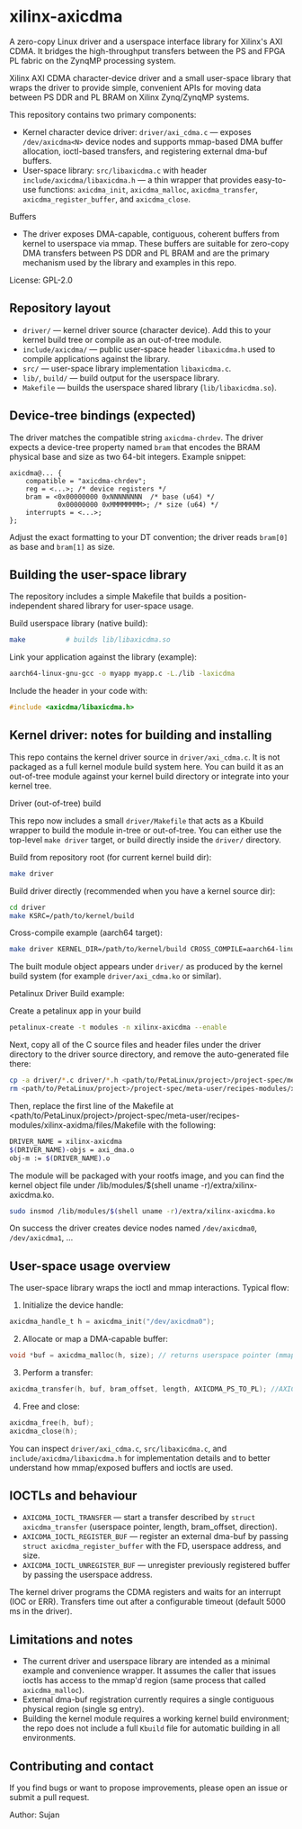 # xilinx-axicdma

A zero-copy Linux driver and a userspace interface library for Xilinx's AXI CDMA. It bridges the high-throughput transfers between the PS and FPGA PL fabric on the ZynqMP processing system.

Xilinx AXI CDMA character-device driver and a small user-space library that wraps the driver to provide simple, convenient APIs for moving data between PS DDR and PL BRAM on Xilinx Zynq/ZynqMP systems.

This repository contains two primary components:

- Kernel character device driver: `driver/axi_cdma.c` — exposes `/dev/axicdma<N>` device nodes and supports mmap-based DMA buffer allocation, ioctl-based transfers, and registering external dma-buf buffers.
- User-space library: `src/libaxicdma.c` with header `include/axicdma/libaxicdma.h` — a thin wrapper that provides easy-to-use functions: `axicdma_init`, `axicdma_malloc`, `axicdma_transfer`, `axicdma_register_buffer`, and `axicdma_close`.

Buffers
- The driver exposes DMA-capable, contiguous, coherent buffers from kernel to userspace via mmap. These buffers are suitable for zero-copy DMA transfers between PS DDR and PL BRAM and are the primary mechanism used by the library and examples in this repo.

License: GPL-2.0

## Repository layout

- `driver/` — kernel driver source (character device). Add this to your kernel build tree or compile as an out-of-tree module.
- `include/axicdma/` — public user-space header `libaxicdma.h` used to compile applications against the library.
- `src/` — user-space library implementation `libaxicdma.c`.
- `lib/`, `build/` — build output for the userspace library.
- `Makefile` — builds the userspace shared library (`lib/libaxicdma.so`).

## Device-tree bindings (expected)

The driver matches the compatible string `axicdma-chrdev`. The driver expects a device-tree property named `bram` that encodes the BRAM physical base and size as two 64-bit integers. Example snippet:

```
axicdma@... {
    compatible = "axicdma-chrdev";
    reg = <...>; /* device registers */
    bram = <0x00000000 0xNNNNNNNN  /* base (u64) */
            0x00000000 0xMMMMMMMM>; /* size (u64) */
    interrupts = <...>;
};
```

Adjust the exact formatting to your DT convention; the driver reads `bram[0]` as base and `bram[1]` as size.

## Building the user-space library

The repository includes a simple Makefile that builds a position-independent shared library for user-space usage.

Build userspace library (native build):

```bash
make          # builds lib/libaxicdma.so
```

Link your application against the library (example):

```bash
aarch64-linux-gnu-gcc -o myapp myapp.c -L./lib -laxicdma
```

Include the header in your code with:

```c
#include <axicdma/libaxicdma.h>
```

## Kernel driver: notes for building and installing

This repo contains the kernel driver source in `driver/axi_cdma.c`. It is not packaged as a full kernel module build system here. You can build it as an out-of-tree module against your kernel build directory or integrate into your kernel tree.

Driver (out-of-tree) build

This repo now includes a small `driver/Makefile` that acts as a Kbuild wrapper to build the module in-tree or out-of-tree. You can either use the top-level `make driver` target, or build directly inside the `driver/` directory.

Build from repository root (for current kernel build dir):

```bash
make driver
```

Build driver directly (recommended when you have a kernel source dir):

```bash
cd driver
make KSRC=/path/to/kernel/build
```

Cross-compile example (aarch64 target):

```bash
make driver KERNEL_DIR=/path/to/kernel/build CROSS_COMPILE=aarch64-linux-gnu- ARCH=arm64
```

The built module object appears under `driver/` as produced by the kernel build system (for example `driver/axi_cdma.ko` or similar).

Petalinux Driver Build example:

Create a petalinux app in your build
```bash
petalinux-create -t modules -n xilinx-axicdma --enable
```

Next, copy all of the C source files and header files under the driver directory to the driver source directory, and remove the auto-generated file there:

```bash
cp -a driver/*.c driver/*.h <path/to/PetaLinux/project>/project-spec/meta-user/recipes-modules/xilinx-axicdma/files
rm <path/to/PetaLinux/project>/project-spec/meta-user/recipes-modules/xilinx-axicdma/files/xilinx-axicdma.c
```

Then, replace the first line of the Makefile at <path/to/PetaLinux/project>/project-spec/meta-user/recipes-modules/xilinx-axidma/files/Makefile with the following:

```bash
DRIVER_NAME = xilinx-axicdma
$(DRIVER_NAME)-objs = axi_dma.o
obj-m := $(DRIVER_NAME).o
```

The module will be packaged with your rootfs image, and you can find the kernel object file under /lib/modules/$(shell uname -r)/extra/xilinx-axicdma.ko.

```bash
sudo insmod /lib/modules/$(shell uname -r)/extra/xilinx-axicdma.ko
```

On success the driver creates device nodes named `/dev/axicdma0`, `/dev/axicdma1`, ...

## User-space usage overview

The user-space library wraps the ioctl and mmap interactions. Typical flow:

1. Initialize the device handle:

```c
axicdma_handle_t h = axicdma_init("/dev/axicdma0");
```

2. Allocate or map a DMA-capable buffer:

```c
void *buf = axicdma_malloc(h, size); // returns userspace pointer (mmap)
```

3. Perform a transfer:

```c
axicdma_transfer(h, buf, bram_offset, length, AXICDMA_PS_TO_PL); //AXICDMA_PS_TO_PL (MM2S) or AXICDMA_PL_TO_PS (for S2MM)
```

4. Free and close:

```c
axicdma_free(h, buf);
axicdma_close(h);
```

You can inspect `driver/axi_cdma.c`, `src/libaxicdma.c`, and `include/axicdma/libaxicdma.h` for implementation details and to better understand how mmap/exposed buffers and ioctls are used.

## IOCTLs and behaviour

- `AXICDMA_IOCTL_TRANSFER` — start a transfer described by `struct axicdma_transfer` (userspace pointer, length, bram_offset, direction).
- `AXICDMA_IOCTL_REGISTER_BUF` — register an external dma-buf by passing `struct axicdma_register_buffer` with the FD, userspace address, and size.
- `AXICDMA_IOCTL_UNREGISTER_BUF` — unregister previously registered buffer by passing the userspace address.

The kernel driver programs the CDMA registers and waits for an interrupt (IOC or ERR). Transfers time out after a configurable timeout (default 5000 ms in the driver).

## Limitations and notes

- The current driver and userspace library are intended as a minimal example and convenience wrapper. It assumes the caller that issues ioctls has access to the mmap'd region (same process that called `axicdma_malloc`).
- External dma-buf registration currently requires a single contiguous physical region (single sg entry).
- Building the kernel module requires a working kernel build environment; the repo does not include a full `Kbuild` file for automatic building in all environments.

## Contributing and contact

If you find bugs or want to propose improvements, please open an issue or submit a pull request.

Author: Sujan

